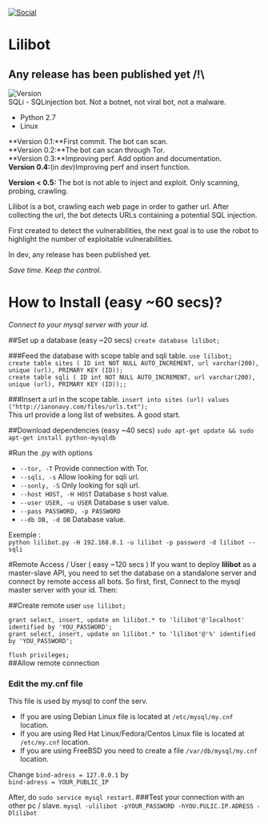 [![Social](https://img.shields.io/badge/Twitter-W0x404-blue.svg?style=flat-square)](http://www.twitter.com/W0x404)

# Lilibot
## Any release has been published yet /!\
![Version](https://img.shields.io/badge/Version-0.3-lightgrey.svg?style=flat-square)</br> 
SQLi - SQLinjection bot. Not a botnet, not viral bot,  not a malware.
- Python 2.7
- Linux

**Version 0.1:**First commit. The bot can scan.</br>
**Version 0.2:**The bot can scan through Tor.</br>
**Version 0.3:**Improving perf. Add option and documentation.</br>
**Version 0.4:**(in dev)Improving perf and insert function.</br>

**Version < 0.5:**
       The bot is not able to inject and exploit. Only scanning, probing, crawling.
       

Lilibot is a bot, crawling each web page in order to gather url. After collecting the url, the bot detects URLs containing a potential SQL injection.

First created to detect the vulnerabilities, the next goal is to use the robot to highlight the number of exploitable vulnerabilities.

In dev, any release has been published yet.

*Save time. Keep the control.*

# How to Install (easy ~60 secs)?
*Connect to your mysql server with your id.*

##Set up a database (easy ~20 secs)
`create database lilibot;`

###Feed the database with scope table and sqli table.
`use lilibot;`</br>
`create table sites ( ID int NOT NULL AUTO_INCREMENT, url varchar(200), unique (url), PRIMARY KEY (ID));`</br>
`create table sqli ( ID int NOT NULL AUTO_INCREMENT, url varchar(200), unique (url), PRIMARY KEY (ID));;`</br>

###Insert a url in the scope table.
`insert into sites (url) values ("http://ianonavy.com/files/urls.txt");`</br>
This url provide a long list of websites. A good start.

##Download dependencies (easy ~40 secs)
`sudo apt-get update && sudo apt-get install python-mysqldb` 

#Run the .py with options
* `--tor, -T`             Provide connection with Tor.
* `--sqli, -s`            Allow looking for sqli url.
* `--sonly, -S`           Only looking for sqli url.
* `--host HOST, -H HOST`  Database s host value.
* `--user USER, -u USER`  Database s user value.
* `--pass PASSWORD, -p PASSWORD`
* `--db DB, -d DB`  Database value.

Exemple : </br>
`python lilibot.py -H 192.168.0.1 -u lilibot -p password -d lilibot --sqli`


#Remote Access / User ( easy ~120 secs )
If you want to deploy **lilibot** as a master-slave API, you need to set the database on a standalone server and connect by remote access all bots.
So first, first, Connect to the mysql master server with your id.
Then:

##Create remote user
`use lilibot;`</br> 

`grant select, insert, update on lilibot.* to 'lilibot'@'localhost' identified by 'YOU_PASSWORD';`</br>
`grant select, insert, update on lilibot.* to 'lilibot'@'%' identified by 'YOU_PASSWORD';`</br>

`flush privileges;`</br>
##Allow remote connection

### Edit the my.cnf file
This file is used by mysql to conf the serv.
* If you are using Debian Linux file is located at `/etc/mysql/my.cnf` location.
* If you are using Red Hat Linux/Fedora/Centos Linux file is located at `/etc/my.cnf` location.
* If you are using FreeBSD you need to create a file `/var/db/mysql/my.cnf` location.

Change `bind-adress = 127.0.0.1` by </br>
       `bind-adress = YOUR_PUBLIC_IP`

After, do `sudo service mysql restart`.
###Test your connection with an other pc / slave.
`mysql -ulilibot -pYOUR_PASSWORD -hYOU.PULIC.IP.ADRESS -Dlilibot`
